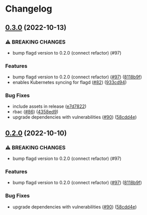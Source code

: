 # Changelog

## [0.3.0](https://github.com/skyerus/open-feature-operator/compare/v0.2.0...v0.3.0) (2022-10-13)


### ⚠ BREAKING CHANGES

* bump flagd version to 0.2.0 (connect refactor) (#97)

### Features

* bump flagd version to 0.2.0 (connect refactor) ([#97](https://github.com/skyerus/open-feature-operator/issues/97)) ([8118b9f](https://github.com/skyerus/open-feature-operator/commit/8118b9fcbaf0d3c66d6869369add645e388989de))
* enables Kubernetes syncing for flagd ([#82](https://github.com/skyerus/open-feature-operator/issues/82)) ([933cd94](https://github.com/skyerus/open-feature-operator/commit/933cd943e3b2383ee388c9e65b83841387a15ca3))


### Bug Fixes

* include assets in release ([e7d7822](https://github.com/skyerus/open-feature-operator/commit/e7d7822aa9efe03b25c9328876926cbc4b8e8e7a))
* rbac ([#86](https://github.com/skyerus/open-feature-operator/issues/86)) ([4358ed9](https://github.com/skyerus/open-feature-operator/commit/4358ed94f08ffcc83828a0eb67055e16e5e2ca44))
* upgrade dependencies with vulnerabilities ([#90](https://github.com/skyerus/open-feature-operator/issues/90)) ([58cdd4e](https://github.com/skyerus/open-feature-operator/commit/58cdd4ee7c6989e44258bad3e9ed75a3bb465cae))

## [0.2.0](https://github.com/open-feature/open-feature-operator/compare/v0.1.1...v0.2.0) (2022-10-10)


### ⚠ BREAKING CHANGES

* bump flagd version to 0.2.0 (connect refactor) (#97)

### Features

* bump flagd version to 0.2.0 (connect refactor) ([#97](https://github.com/open-feature/open-feature-operator/issues/97)) ([8118b9f](https://github.com/open-feature/open-feature-operator/commit/8118b9fcbaf0d3c66d6869369add645e388989de))


### Bug Fixes

* upgrade dependencies with vulnerabilities ([#90](https://github.com/open-feature/open-feature-operator/issues/90)) ([58cdd4e](https://github.com/open-feature/open-feature-operator/commit/58cdd4ee7c6989e44258bad3e9ed75a3bb465cae))
